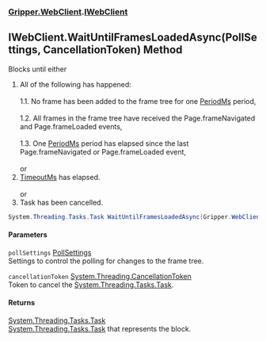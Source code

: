 ### [Gripper.WebClient](Gripper_WebClient 'Gripper.WebClient').[IWebClient](Gripper_WebClient_IWebClient 'Gripper.WebClient.IWebClient')
## IWebClient.WaitUntilFramesLoadedAsync(PollSettings, CancellationToken) Method
Blocks until either<br/>  
1. All of the following has happened:<br/>  
1.1. No frame has been added to the frame tree for one [PeriodMs](Gripper_WebClient_PollSettings_PeriodMs 'Gripper.WebClient.PollSettings.PeriodMs') period,<br/>  
1.2. All frames in the frame tree have received the Page.frameNavigated and Page.frameLoaded events,<br/>  
1.3. One [PeriodMs](Gripper_WebClient_PollSettings_PeriodMs 'Gripper.WebClient.PollSettings.PeriodMs') period has elapsed since the last Page.frameNavigated or Page.frameLoaded event,<br/>  
or<br/>  
2. [TimeoutMs](Gripper_WebClient_PollSettings_TimeoutMs 'Gripper.WebClient.PollSettings.TimeoutMs') has elapsed.<br/>  
or<br/>  
3. Task has been cancelled.<br/>
```csharp
System.Threading.Tasks.Task WaitUntilFramesLoadedAsync(Gripper.WebClient.PollSettings pollSettings, System.Threading.CancellationToken cancellationToken);
```
#### Parameters
<a name='Gripper_WebClient_IWebClient_WaitUntilFramesLoadedAsync(Gripper_WebClient_PollSettings_System_Threading_CancellationToken)_pollSettings'></a>
`pollSettings` [PollSettings](Gripper_WebClient_PollSettings 'Gripper.WebClient.PollSettings')  
Settings to control the polling for changes to the frame tree.
  
<a name='Gripper_WebClient_IWebClient_WaitUntilFramesLoadedAsync(Gripper_WebClient_PollSettings_System_Threading_CancellationToken)_cancellationToken'></a>
`cancellationToken` [System.Threading.CancellationToken](https://docs.microsoft.com/en-us/dotnet/api/System.Threading.CancellationToken 'System.Threading.CancellationToken')  
Token to cancel the [System.Threading.Tasks.Task](https://docs.microsoft.com/en-us/dotnet/api/System.Threading.Tasks.Task 'System.Threading.Tasks.Task').
  
#### Returns
[System.Threading.Tasks.Task](https://docs.microsoft.com/en-us/dotnet/api/System.Threading.Tasks.Task 'System.Threading.Tasks.Task')  
[System.Threading.Tasks.Task](https://docs.microsoft.com/en-us/dotnet/api/System.Threading.Tasks.Task 'System.Threading.Tasks.Task') that represents the block.
